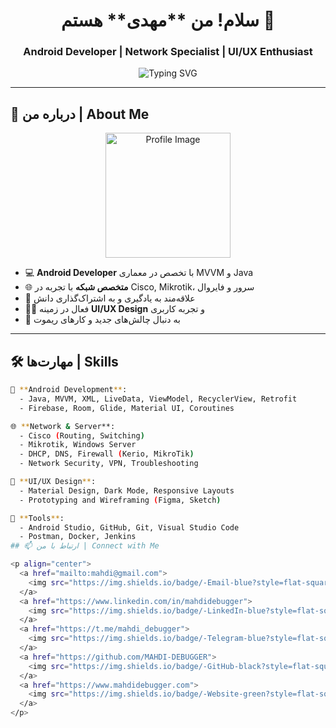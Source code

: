<h1 align="center">سلام! من **مهدی** هستم 👋</h1>
<h3 align="center">Android Developer | Network Specialist | UI/UX Enthusiast</h3>

<p align="center">
  <img src="https://readme-typing-svg.demolab.com?font=Fira+Code&weight=500&size=22&duration=3000&pause=1000&color=F770B4&center=true&vCenter=true&width=500&lines=Android+Developer+%F0%9F%92%BB;Cisco+%7C+Firewall+%7C+Server+Admin+%F0%9F%92%BE;Always+Learning+%F0%9F%93%9A;Coding+is+My+Lifestyle+%F0%9F%92%AA" alt="Typing SVG" />
</p>

---

## 🧠 درباره من | About Me

<p align="center">
  <img src="https://avatars.githubusercontent.com/u/00000000?v=4" alt="Profile Image" width="200"/>
</p>

- 💻 **Android Developer** با تخصص در معماری MVVM و Java
- 🌐 **متخصص شبکه** با تجربه در Cisco, Mikrotik، سرور و فایروال
- 🎯 علاقه‌مند به یادگیری و به اشتراک‌گذاری دانش
- 🧑‍💻 فعال در زمینه **UI/UX Design** و تجربه کاربری
- 🚀 به دنبال چالش‌های جدید و کارهای ریموت

---

## 🛠 مهارت‌ها | Skills

```bash
📱 **Android Development**:
  - Java, MVVM, XML, LiveData, ViewModel, RecyclerView, Retrofit
  - Firebase, Room, Glide, Material UI, Coroutines

🌐 **Network & Server**:
  - Cisco (Routing, Switching)
  - Mikrotik, Windows Server
  - DHCP, DNS, Firewall (Kerio, MikroTik)
  - Network Security, VPN, Troubleshooting

🎨 **UI/UX Design**:
  - Material Design, Dark Mode, Responsive Layouts
  - Prototyping and Wireframing (Figma, Sketch)

🧰 **Tools**:
  - Android Studio, GitHub, Git, Visual Studio Code
  - Postman, Docker, Jenkins
## 📫 ارتباط با من | Connect with Me

<p align="center">
  <a href="mailto:mahdi@gmail.com">
    <img src="https://img.shields.io/badge/-Email-blue?style=flat-square&logo=gmail" alt="Email" />
  </a>
  <a href="https://www.linkedin.com/in/mahdidebugger">
    <img src="https://img.shields.io/badge/-LinkedIn-blue?style=flat-square&logo=linkedin" alt="LinkedIn" />
  </a>
  <a href="https://t.me/mahdi_debugger">
    <img src="https://img.shields.io/badge/-Telegram-blue?style=flat-square&logo=telegram" alt="Telegram" />
  </a>
  <a href="https://github.com/MAHDI-DEBUGGER">
    <img src="https://img.shields.io/badge/-GitHub-black?style=flat-square&logo=github" alt="GitHub" />
  </a>
  <a href="https://www.mahdidebugger.com">
    <img src="https://img.shields.io/badge/-Website-green?style=flat-square&logo=google-chrome" alt="Website" />
  </a>
</p>

